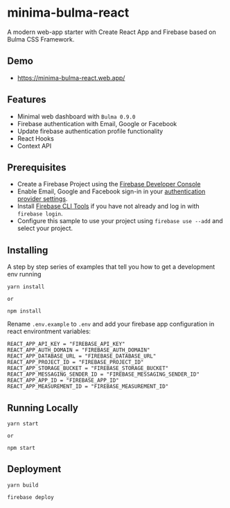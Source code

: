 # minima-bulma-react

A modern web-app starter with Create React App and Firebase based on Bulma CSS Framework.

## Demo

- https://minima-bulma-react.web.app/

## Features

- Minimal web dashboard with `Bulma 0.9.0`
- Firebase authentication with Email, Google or Facebook
- Update firebase authentication profile functionality
- React Hooks
- Context API

## Prerequisites

- Create a Firebase Project using the [Firebase Developer Console](https://console.firebase.google.com)
- Enable Email, Google and Facebook sign-in in your [authentication provider settings](https://console.firebase.google.com/project/_/authentication/providers).
- Install [Firebase CLI Tools](https://github.com/firebase/firebase-tools) if you have not already and log in with `firebase login`.
- Configure this sample to use your project using `firebase use --add` and select your project.

## Installing

A step by step series of examples that tell you how to get a development env running

```
yarn install

or

npm install
```

Rename `.env.example` to `.env` and add your firebase app configuration in react environtment variables:
```
REACT_APP_API_KEY = "FIREBASE_API_KEY"
REACT_APP_AUTH_DOMAIN = "FIREBASE_AUTH_DOMAIN"
REACT_APP_DATABASE_URL = "FIREBASE_DATABASE_URL"
REACT_APP_PROJECT_ID = "FIREBASE_PROJECT_ID"
REACT_APP_STORAGE_BUCKET = "FIREBASE_STORAGE_BUCKET"
REACT_APP_MESSAGING_SENDER_ID = "FIREBASE_MESSAGING_SENDER_ID"
REACT_APP_APP_ID = "FIREBASE_APP_ID"
REACT_APP_MEASUREMENT_ID = "FIREBASE_MEASUREMENT_ID"
```

## Running Locally
```
yarn start

or

npm start
```

## Deployment

```
yarn build

firebase deploy
```